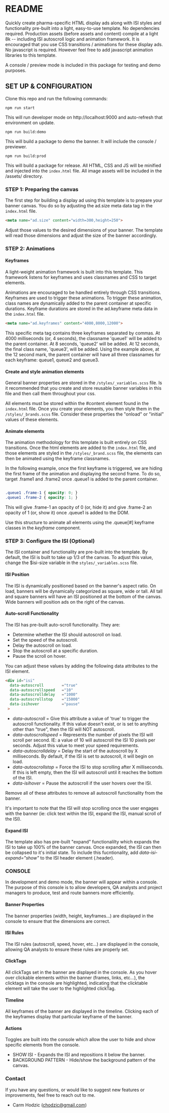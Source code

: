 # README #

Quickly create pharma-specific HTML display ads along with ISI styles and functionality pre-built into a light, easy-to-use template. No dependencies required. Production assets (before assets and content) compile at a light 8k -- including ISI autoscroll logic and animation framework. It is encouraged that you use CSS transitions / animations for these display ads. No javascript is required. However feel free to add javascript animation libraries to this template.

A console / preview mode is included in this package for testing and demo purposes.


## SET UP & CONFIGURATION ##

Clone this repo and run the following commands:

```
npm run start
```
This will run developer mode on http://localhost:9000 and auto-refresh that environment on update.

```
npm run build:demo
```
This will build a package to demo the banner. It will include the console / previewer.

```
npm run build:prod
```
This will build a package for release. All HTML, CSS and JS will be minified and injected into the `index.html` file. All image assets will be included in the /assets/ directory.


### STEP 1: Preparing the canvas ###

The first step for building a display ad using this template is to prepare your banner canvas. You do so by adjusting the ad.size meta data tag in the `index.html` file.

```html
<meta name="ad.size" content="width=300,height=250">
```

Adjust those values to the desired dimensions of your banner. The template will read those dimensions and adjust the size of the banner accordingly. 


### STEP 2: Animations ###


#### Keyframes ####

A light-weight animation framework is built into this template. This framework listens for keyframes and uses classnames and CSS to target elements.

Animations are encouraged to be handled entirely through CSS transitions. Keyframes are used to trigger these animations. To trigger these animation, class names are dynamically added to the parent container at specific durations. Keyframe durations are stored in the ad.keyframe meta data in the `index.html` file.

```html
<meta name="ad.keyframes" content="4000,8000,12000">
```

This specific meta tag contains three keyframes separated by commas. At 4000 milliseconds (or, 4 seconds), the classname 'queue1' will be added to the parent container. At 8 seconds, 'queue2' will be added. At 12 seconds, the final class name, 'queue3', will be added. Using the example above, at the 12 second mark, the parent container will have all three classnames for each keyframe: queue1, queue2 and queue3.


#### Create and style animation elements ####

General banner properties are stored in the `/styles/_variables.scss` file. Is it recommended that you create and store reusable banner variables in this file and then call them throughout your css.

All elements must be stored within the #content element found in the `index.html` file. Once you create your elements, you then style them in the `/styles/_brands.scss` file. Consider these properties the "onload" or "initial" values of these elements.



#### Animate elements ####

The animation methodology for this template is built entirely on CSS transitions. Once the html elements are added to the `index.html` file, and those elements are styled in the `/styles/_brand.scss` file, the elements can then be animated using the keyframe classnames.

In the following example, once the first keyframe is triggered, we are hiding the first frame of the animation and displaying the second frame. To do so, target .frame1 and .frame2 once .queue1 is added to the parent container.

```css

.queue1 .frame-1 { opacity: 0; }
.queue1 .frame-2 { opacity: 1; }

```

This will give .frame-1 an opacity of 0 (or, hide it) and give .frame-2 an opacity of 1 (or, show it) once .queue1 is added to the DOM.

Use this structure to animate all elements using the .queue[#] keyframe classes in the *keyframe* component.



### STEP 3: Configure the ISI (Optional) ###

The ISI container and functionality are pre-built into the template. By default, the ISI is built to take up 1/3 of the canvas. To adjust this value, change the $isi-size variable in the `styles/_variables.scss` file.

#### ISI Position ####

The ISI is dynamically positioned based on the banner's aspect ratio. On load, banners will be dynamically categorized as square, wide or tall. All tall and square banners will have an ISI positioned at the bottom of the canvas. Wide banners will position ads on the right of the canvas.

#### Auto-scroll Functionality ####

The ISI has pre-built auto-scroll functionality. They are: 

* Determine whether the ISI should autoscroll on load.
* Set the speed of the autoscroll.
* Delay the autoscroll on load.
* Stop the autoscroll at a specific duration.
* Pause the scroll on hover.

You can adjust these values by adding the following data attributes to the ISI element.

```html
<div id="isi" 
  data-autoscroll        ="true" 
  data-autoscrollspeed   ="10" 
  data-autoscrolldelay   ="1000" 
  data-autoscrollstop    ="15000"
  data-isihover          ="pause"
 >
```

* *data-autoscroll* = Give this attribute a value of 'true' to trigger the autoscroll functionality. If this value doesn't exist, or is set to anything other than "true", then the ISI will NOT autoscroll.
* *data-autoscrollspeed* = Represents the number of pixels the ISI will scroll per second. IE: a value of 10 will autoscroll the ISI 10 pixels per seconds. Adjust this value to meet your speed requirements.
* *data-autoscrolldelay* = Delay the start of the autoscroll by X milliseconds. By default, if the ISI is set to autoscroll, it will begin on load.
* *data-autoscrollstop* = Force the ISI to stop scrolling after X milliseconds. If this is left empty, then the ISI will autoscroll until it reaches the bottom of the ISI.
* *data-isihover* = Pause the autoscroll if the user hovers over the ISI.

Remove all of these attributes to remove all autoscroll functionality from the banner.

It's important to note that the ISI will stop scrolling once the user engages with the banner (ie: click text within the ISI, expand the ISI, manual scroll of the ISI).

#### Expand ISI ####

The template also has pre-built "expand" functionalilty which expands the ISI to take up 100% of the banner canvas. Once expanded, the ISI can then be collapsed to it's initial state. To include this fucntionality, add *data-isi-expand="show"* to the ISI header element (.header).



### CONSOLE ###

In development and demo mode, the banner will appear within a console. The purpose of this console is to allow developers, QA analysts and project managers to produce, test and route banners more efficiently.

#### Banner Properties ###

  The banner properties (width, height, keyframes...) are displayed in the console to ensure that the dimensions are correct.

#### ISI Rules ###

  The ISI rules (autoscroll, speed, hover, etc...) are displayed in the console, allowing QA analysts to ensure these rules are properly set.

#### ClickTags ###

  All clickTags set in the banner are displayed in the console. As you hover over clickable elements within the banner (frames, links, etc...), the clicktags in the console are highlighted, indicating that the clicktable element will take the user to the highlighted clickTag.

#### Timeline ###

  All keyframes of the banner are displayed in the timeline. Clicking each of the keyframes display that particular keyframe of the banner. 

#### Actions ###

  Toggles are built into the console which allow the user to hide and show specific elements from the console.

  * SHOW ISI - Expands the ISI and repositions it below the banner.
  * BACKGROUND PATTERN - Hide/show the background pattern of the canvas.



### Contact ###

If you have any questions, or would like to suggest new features or improvements, feel free to reach out to me.

* Carm Hodzic (chodzic@gmail.com)
